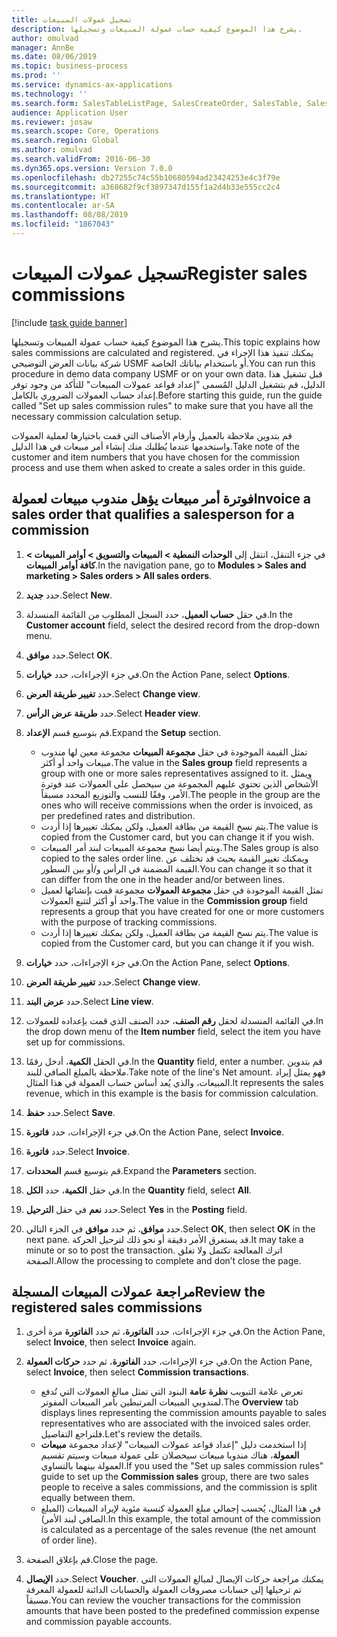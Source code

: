 ```yaml
---
title: تسجيل عمولات المبيعات
description: يشرح هذا الموضوع كيفية حساب عمولة المبيعات وتسجيلها.
author: omulvad
manager: AnnBe
ms.date: 08/06/2019
ms.topic: business-process
ms.prod: ''
ms.service: dynamics-ax-applications
ms.technology: ''
ms.search.form: SalesTableListPage, SalesCreateOrder, SalesTable, SalesEditLines,  CustInvoiceJournal, CommissionTrans, LedgerTransVoucher
audience: Application User
ms.reviewer: josaw
ms.search.scope: Core, Operations
ms.search.region: Global
ms.author: omulvad
ms.search.validFrom: 2016-06-30
ms.dyn365.ops.version: Version 7.0.0
ms.openlocfilehash: db27255c74c55b10680594ad23424253e4c3f79e
ms.sourcegitcommit: a368682f9cf3897347d155f1a2d4b33e555cc2c4
ms.translationtype: HT
ms.contentlocale: ar-SA
ms.lasthandoff: 08/08/2019
ms.locfileid: "1867043"
---
```

# <a name="register-sales-commissions"></a><span data-ttu-id="7a515-103">تسجيل عمولات المبيعات</span><span class="sxs-lookup"><span data-stu-id="7a515-103">Register sales commissions</span></span>

[!include [task guide banner](../../includes/task-guide-banner.md)]

<span data-ttu-id="7a515-104">يشرح هذا الموضوع كيفية حساب عمولة المبيعات وتسجيلها.</span><span class="sxs-lookup"><span data-stu-id="7a515-104">This topic explains how sales commissions are calculated and registered.</span></span> <span data-ttu-id="7a515-105">يمكنك تنفيذ هذا الإجراء في شركة بيانات العرض التوضيحي USMF أو باستخدام بياناتك الخاصة.</span><span class="sxs-lookup"><span data-stu-id="7a515-105">You can run this procedure in demo data company USMF or on your own data.</span></span> <span data-ttu-id="7a515-106">قبل تشغيل هذا الدليل، قم بتشغيل الدليل المُسمى "إعداد قواعد عمولات المبيعات" للتأكد من وجود توفر إعداد حساب العمولات الضروري بالكامل.</span><span class="sxs-lookup"><span data-stu-id="7a515-106">Before starting this guide, run the guide called "Set up sales commission rules" to make sure that you have all the necessary commission calculation setup.</span></span>

<span data-ttu-id="7a515-107">قم بتدوين ملاحظة بالعميل وأرقام الأصناف التي قمت باختيارها لعملية العمولات واستخدمها عندما يُطلبك منك إنشاء أمر مبيعات في هذا الدليل.</span><span class="sxs-lookup"><span data-stu-id="7a515-107">Take note of the customer and item numbers that you have chosen for the commission process and use them when asked to create a sales order in this guide.</span></span>


## <a name="invoice-a-sales-order-that-qualifies-a-salesperson-for-a-commission"></a><span data-ttu-id="7a515-108">فوترة أمر مبيعات يؤهل مندوب مبيعات لعمولة</span><span class="sxs-lookup"><span data-stu-id="7a515-108">Invoice a sales order that qualifies a salesperson for a commission</span></span>
1. <span data-ttu-id="7a515-109">في جزء التنقل، انتقل إلى **الوحدات النمطية > المبيعات والتسويق > أوامر المبيعات > كافة أوامر المبيعات**.</span><span class="sxs-lookup"><span data-stu-id="7a515-109">In the navigation pane, go to **Modules > Sales and marketing > Sales orders > All sales orders**.</span></span>
2. <span data-ttu-id="7a515-110">حدد **جديد**.</span><span class="sxs-lookup"><span data-stu-id="7a515-110">Select **New**.</span></span>
3. <span data-ttu-id="7a515-111">في حقل **حساب العميل**، حدد السجل المطلوب من القائمة المنسدلة.</span><span class="sxs-lookup"><span data-stu-id="7a515-111">In the **Customer account** field, select the desired record from the drop-down menu.</span></span>
4. <span data-ttu-id="7a515-112">حدد **موافق**.</span><span class="sxs-lookup"><span data-stu-id="7a515-112">Select **OK**.</span></span>
5. <span data-ttu-id="7a515-113">في جزء الإجراءات، حدد **خيارات**.</span><span class="sxs-lookup"><span data-stu-id="7a515-113">On the Action Pane, select **Options**.</span></span>
6. <span data-ttu-id="7a515-114">حدد **تغيير طريقة العرض**.</span><span class="sxs-lookup"><span data-stu-id="7a515-114">Select **Change view**.</span></span>
7. <span data-ttu-id="7a515-115">حدد **طريقة عرض الرأس**.</span><span class="sxs-lookup"><span data-stu-id="7a515-115">Select **Header view**.</span></span>
8. <span data-ttu-id="7a515-116">قم بتوسيع قسم **الإعداد**.</span><span class="sxs-lookup"><span data-stu-id="7a515-116">Expand the **Setup** section.</span></span>

    - <span data-ttu-id="7a515-117">تمثل القيمة الموجودة في حقل **مجموعة المبيعات** مجموعة معين لها مندوب مبيعات واحد أو أكثر.</span><span class="sxs-lookup"><span data-stu-id="7a515-117">The value in the **Sales group** field represents a group with one or more sales representatives assigned to it.</span></span> <span data-ttu-id="7a515-118">ويمثل الأشخاص الذين تحتوي عليهم المجموعة من سيحصل على العمولات عند فوترة الأمر، وفقًا للنسب والتوزيع المحدد مسبقاً.</span><span class="sxs-lookup"><span data-stu-id="7a515-118">The people in the group are the ones who will receive commissions when the order is invoiced, as per predefined rates and distribution.</span></span>   
    - <span data-ttu-id="7a515-119">يتم نسخ القيمة من بطاقة العميل، ولكن يمكنك تغييرها إذا أردت.</span><span class="sxs-lookup"><span data-stu-id="7a515-119">The value is copied from the Customer card, but you can change it if you wish.</span></span>  
    - <span data-ttu-id="7a515-120">ويتم أيضا نسخ مجموعة المبيعات لبند أمر المبيعات.</span><span class="sxs-lookup"><span data-stu-id="7a515-120">The Sales group is also copied to the sales order line.</span></span> <span data-ttu-id="7a515-121">ويمكنك تغيير القيمة بحيث قد تختلف عن القيمة المضمنة في الرأس و/أو بين السطور.</span><span class="sxs-lookup"><span data-stu-id="7a515-121">You can change it so that it can differ from the one in the header and/or between lines.</span></span>  
    - <span data-ttu-id="7a515-122">تمثل القيمة الموجودة في حقل **مجموعة العمولات** مجموعة قمت بإنشائها لعميل واحد أو أكثر لتتبع العمولات.</span><span class="sxs-lookup"><span data-stu-id="7a515-122">The value in the **Commission group** field represents a group that you have created for one or more customers with the purpose of tracking commissions.</span></span>   
    - <span data-ttu-id="7a515-123">يتم نسخ القيمة من بطاقة العميل، ولكن يمكنك تغييرها إذا أردت.</span><span class="sxs-lookup"><span data-stu-id="7a515-123">The value is copied from the Customer card, but you can change it if you wish.</span></span>   

9. <span data-ttu-id="7a515-124">في جزء الإجراءات، حدد **خيارات**.</span><span class="sxs-lookup"><span data-stu-id="7a515-124">On the Action Pane, select **Options**.</span></span>
10. <span data-ttu-id="7a515-125">حدد **تغيير طريقة العرض**.</span><span class="sxs-lookup"><span data-stu-id="7a515-125">Select **Change view**.</span></span>
11. <span data-ttu-id="7a515-126">حدد **عرض البند**.</span><span class="sxs-lookup"><span data-stu-id="7a515-126">Select **Line view**.</span></span>
12. <span data-ttu-id="7a515-127">في القائمة المنسدلة لحقل **رقم الصنف**، حدد الصنف الذي قمت بإعداده للعمولات.</span><span class="sxs-lookup"><span data-stu-id="7a515-127">In the drop down menu of the **Item number** field, select the item you have set up for commissions.</span></span> 
13. <span data-ttu-id="7a515-128">في الحقل **الكمية**، أدخل رقمًا.</span><span class="sxs-lookup"><span data-stu-id="7a515-128">In the **Quantity** field, enter a number.</span></span> <span data-ttu-id="7a515-129">قم بتدوين ملاحظة بالمبلغ الصافي للبند.</span><span class="sxs-lookup"><span data-stu-id="7a515-129">Take note of the line's Net amount.</span></span> <span data-ttu-id="7a515-130">فهو يمثل إيراد المبيعات، والذي يُعد أساس حساب العمولة في هذا المثال.</span><span class="sxs-lookup"><span data-stu-id="7a515-130">It represents the sales revenue, which in this example is the basis for commission calculation.</span></span>  
14. <span data-ttu-id="7a515-131">حدد **حفظ**.</span><span class="sxs-lookup"><span data-stu-id="7a515-131">Select **Save**.</span></span>
15. <span data-ttu-id="7a515-132">في جزء الإجراءات، حدد **فاتورة**.</span><span class="sxs-lookup"><span data-stu-id="7a515-132">On the Action Pane, select **Invoice**.</span></span>
16. <span data-ttu-id="7a515-133">حدد **فاتورة**.</span><span class="sxs-lookup"><span data-stu-id="7a515-133">Select **Invoice**.</span></span>
17. <span data-ttu-id="7a515-134">قم بتوسيع قسم **المحددات**.</span><span class="sxs-lookup"><span data-stu-id="7a515-134">Expand the **Parameters** section.</span></span>
18. <span data-ttu-id="7a515-135">في حقل **الكمية**، حدد **الكل**.</span><span class="sxs-lookup"><span data-stu-id="7a515-135">In the **Quantity** field, select **All**.</span></span>
19. <span data-ttu-id="7a515-136">حدد **نعم** في حقل **الترحيل**.</span><span class="sxs-lookup"><span data-stu-id="7a515-136">Select **Yes** in the **Posting** field.</span></span>
20. <span data-ttu-id="7a515-137">حدد **موافق**، ثم حدد **موافق** في الجزء التالي.</span><span class="sxs-lookup"><span data-stu-id="7a515-137">Select **OK**, then select **OK** in the next pane.</span></span> <span data-ttu-id="7a515-138">قد يستغرق الأمر دقيقة أو نحو ذلك لترحيل الحركة.</span><span class="sxs-lookup"><span data-stu-id="7a515-138">It may take a minute or so to post the transaction.</span></span> <span data-ttu-id="7a515-139">اترك المعالجة تكتمل ولا تغلق الصفحة.</span><span class="sxs-lookup"><span data-stu-id="7a515-139">Allow the processing to complete and don’t close the page.</span></span>  

## <a name="review-the-registered-sales-commissions"></a><span data-ttu-id="7a515-140">مراجعة عمولات المبيعات المسجلة</span><span class="sxs-lookup"><span data-stu-id="7a515-140">Review the registered sales commissions</span></span>
1. <span data-ttu-id="7a515-141">في جزء الإجراءات، حدد **الفاتورة‬**، ثم حدد **الفاتورة** مرة أخرى.</span><span class="sxs-lookup"><span data-stu-id="7a515-141">On the Action Pane, select **Invoice**, then select **Invoice** again.</span></span>
2. <span data-ttu-id="7a515-142">في جزء الإجراءات، حدد **الفاتورة‬**، ثم حدد **حركات العمولة‬**.</span><span class="sxs-lookup"><span data-stu-id="7a515-142">On the Action Pane, select **Invoice**, then select **Commission transactions**.</span></span>

    - <span data-ttu-id="7a515-143">تعرض علامة التبويب **نظرة عامة** البنود التي تمثل مبالغ العمولات التي تُدفع لمندوبي المبيعات المرتبطين بأمر المبيعات المفوتر.</span><span class="sxs-lookup"><span data-stu-id="7a515-143">The **Overview** tab displays lines representing the commission amounts payable to sales representatives who are associated with the invoiced sales order.</span></span> <span data-ttu-id="7a515-144">فلنراجع التفاصيل.</span><span class="sxs-lookup"><span data-stu-id="7a515-144">Let's review the details.</span></span>  
    - <span data-ttu-id="7a515-145">إذا استخدمت دليل "إعداد قواعد عمولات المبيعات" لإعداد مجموعة **مبيعات العمولة**، هناك مندوبا مبيعات سيحصلان على عمولة مبيعات وسيتم تقسيم العمولة بينهما بالتساوي.</span><span class="sxs-lookup"><span data-stu-id="7a515-145">If you used the "Set up sales commission rules" guide to set up the **Commission sales** group, there are two sales people to receive a sales commissions, and the commission is split equally between them.</span></span>  
    - <span data-ttu-id="7a515-146">في هذا المثال، يُحسب إجمالي مبلغ العمولة كنسبة مئوية لإيراد المبيعات (المبلغ الصافي لبند الأمر).</span><span class="sxs-lookup"><span data-stu-id="7a515-146">In this example, the total amount of the commission is calculated as a percentage of the sales revenue (the net amount of order line).</span></span>  
3. <span data-ttu-id="7a515-147">قم بإغلاق الصفحة.</span><span class="sxs-lookup"><span data-stu-id="7a515-147">Close the page.</span></span>
4. <span data-ttu-id="7a515-148">حدد **الإيصال**.</span><span class="sxs-lookup"><span data-stu-id="7a515-148">Select **Voucher**.</span></span> <span data-ttu-id="7a515-149">يمكنك مراجعة حركات الإيصال لمبالغ العمولات التي تم ترحيلها إلى حسابات مصروفات العمولة والحسابات الدائنة للعمولة المعرفة مسبقاً.</span><span class="sxs-lookup"><span data-stu-id="7a515-149">You can review the voucher transactions for the commission amounts that have been posted to the predefined commission expense and commission payable accounts.</span></span>  

